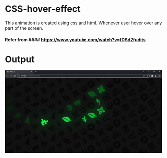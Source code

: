 # CSS-hover-effect
This animation is created using css and html. Whenever user hover over any part of the screen.

#### Refer from #### https://www.youtube.com/watch?v=fDSd2fudits

# Output

![alt img](https://github.com/Siddharth2391/CSS-hover-effect/blob/main/img/ss.png?raw=true)
